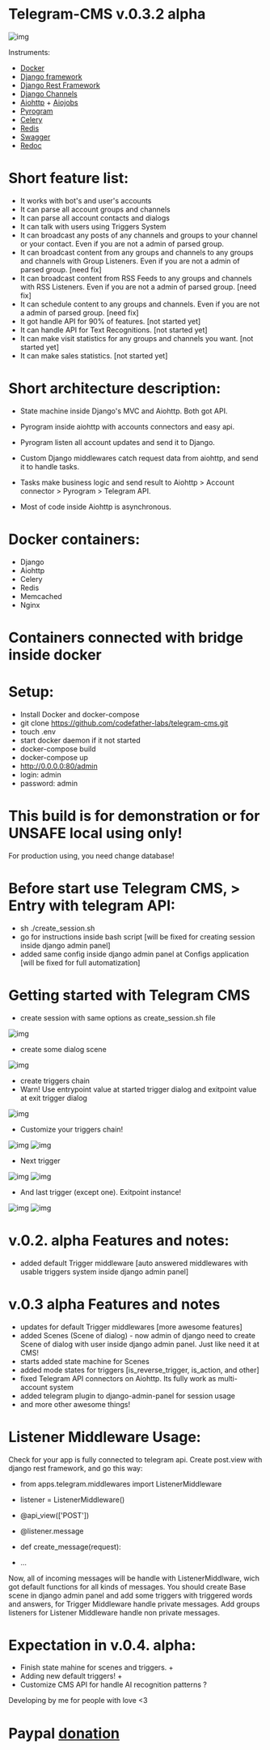# Telegram-CMS v.0.3.2 alpha

![img](http://dl3.joxi.net/drive/2019/12/06/0029/3762/1904306/06/08fa2e0135.jpg)

Instruments:
- [Docker](https://www.docker.com/)
- [Django framework](https://www.djangoproject.com/)
- [Django Rest Framework](https://www.django-rest-framework.org/)
- [Django Channels](https://channels.readthedocs.io/en/latest/)
- [Aiohttp](https://aiohttp.readthedocs.io/en/stable/) + [Aiojobs](https://aiojobs.readthedocs.io/en/stable/quickstart.html)
- [Pyrogram](https://docs.pyrogram.org/)
- [Celery](http://www.celeryproject.org/)
- [Redis](https://redis.io/)
- [Swagger](https://swagger.io/)
- [Redoc](https://github.com/Redocly/redoc)

# Short feature list:
- It works with bot's and user's accounts
- It can parse all account groups and channels
- It can parse all account contacts and dialogs
- It can talk with users using Triggers System
- It can broadcast any posts of any channels and groups to your channel or your contact. Even if you are not a admin of parsed group.
- It can broadcast content from any groups and channels to any groups and channels with Group Listeners. Even if you are not a admin of parsed group. [need fix]
- It can broadcast content from RSS Feeds to any groups and channels with RSS Listeners. Even if you are not a admin of parsed group. [need fix]
- It can schedule content to any groups and channels. Even if you are not a admin of parsed group. [need fix]
- It got handle API for 90% of features. [not started yet]
- It can handle API for Text Recognitions. [not started yet]
- It can make visit statistics for any groups and channels you want. [not started yet]
- It can make sales statistics. [not started yet]

# Short architecture description:
- State machine inside Django's MVC and Aiohttp. Both got API.

- Pyrogram inside aiohttp with accounts connectors and easy api.
- Pyrogram listen all account updates and send it to Django.
- Custom Django middlewares catch request data from aiohttp, and send it to handle tasks.
- Tasks make business logic and send result to Aiohttp > Account connector > Pyrogram > Telegram API.
- Most of code inside Aiohttp is asynchronous.

# Docker containers:
- Django
- Aiohttp
- Celery
- Redis
- Memcached
- Nginx
# Containers connected with bridge inside docker

# Setup:
- Install Docker and docker-compose
- git clone https://github.com/codefather-labs/telegram-cms.git
- touch .env
- start docker daemon if it not started
- docker-compose build
- docker-compose up
- http://0.0.0.0:80/admin
- login: admin
- password: admin

# This build is for demonstration or for UNSAFE local using only!
For production using, you need change database!

# Before start use Telegram CMS, > Entry with telegram API:
- sh ./create_session.sh
- go for instructions inside bash script [will be fixed for creating session inside django admin panel]
- added same config inside django admin panel at Configs application [will be fixed for full automatization]

# Getting started with Telegram CMS
- create session with same options as create_session.sh file

![img](http://dl4.joxi.net/drive/2019/12/06/0029/3762/1904306/06/7e6fe98225.jpg)

- create some dialog scene

![img](http://dl3.joxi.net/drive/2019/12/06/0029/3762/1904306/06/2feeeee9ec.jpg)

- create triggers chain
- Warn! Use entrypoint value at started trigger dialog and exitpoint value at exit trigger dialog

![img](http://dl4.joxi.net/drive/2019/12/06/0029/3762/1904306/06/f2f7cabdfc.jpg)

- Customize your triggers chain!

![img](http://dl3.joxi.net/drive/2019/12/06/0029/3762/1904306/06/8b1a7a4c8e.jpg)
![img](http://dl3.joxi.net/drive/2019/12/06/0029/3762/1904306/06/ec1691248c.jpg)

- Next trigger

![img](http://dl4.joxi.net/drive/2019/12/06/0029/3762/1904306/06/34f25442f7.jpg)
![img](http://dl4.joxi.net/drive/2019/12/06/0029/3762/1904306/06/ed1ec9fc5f.jpg)

- And last trigger (except one). Exitpoint instance!

![img](http://dl4.joxi.net/drive/2019/12/06/0029/3762/1904306/06/5c53af1960.jpg)
![img](http://dl4.joxi.net/drive/2019/12/06/0029/3762/1904306/06/e4295a8a3c.jpg)

# v.0.2. alpha Features and notes:
- added default Trigger middleware [auto answered middlewares with usable triggers system inside django admin panel]

# v.0.3 alpha Features and notes
- updates for default Trigger middlewares [more awesome features]
- added Scenes (Scene of dialog) - now admin of django need to create Scene of dialog with user inside django admin panel. Just like need it at CMS!
- starts added state machine for Scenes
- added mode states for triggers [is_reverse_trigger, is_action, and other]
- fixed Telegram API connectors on Aiohttp. Its fully work as multi-account system
- added telegram plugin to django-admin-panel for session usage
- and more other awesome things!

# Listener Middleware Usage:
Check for your app is fully connected to telegram api. Create post.view with django rest framework, and go this way:
- from apps.telegram.middlewares import ListenerMiddleware
- listener = ListenerMiddleware()

- @api_view(['POST'])
- @listener.message
- def create_message(request):
-   ...

Now, all of incoming messages will be handle with ListenerMiddlware, wich got default functions for all kinds of messages. You should create Base scene in django admin panel and add some triggers with triggered words and answers, for Trigger Middleware handle private messages. Add groups listeners for Listener Middleware handle non private messages.

# Expectation in v.0.4. alpha:
- Finish state mahine for scenes and triggers. +
- Adding new default triggers! +
- Customize CMS API for handle AI recognition patterns ?

Developing by me for people with love <3
# Paypal [donation](https://www.paypal.com/paypalme/codefather)
